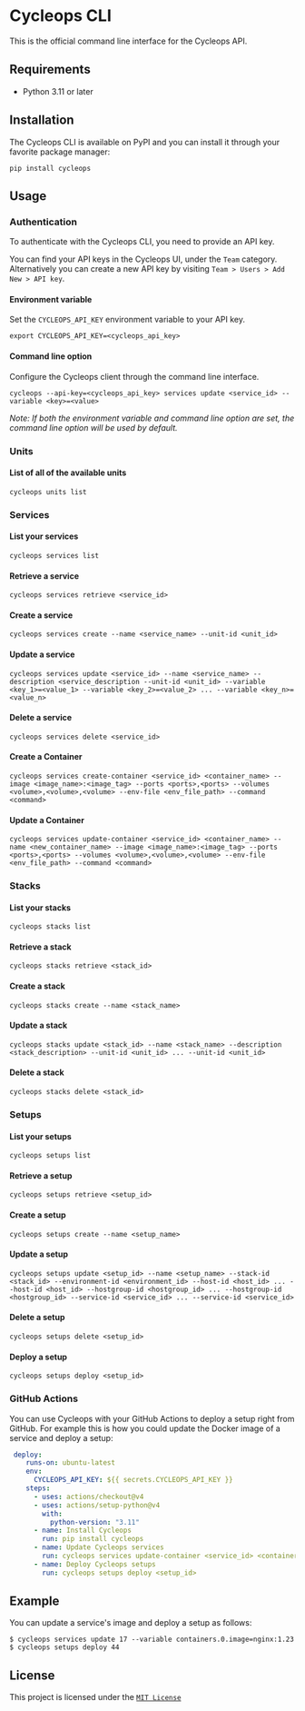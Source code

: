 # Cycleops CLI

This is the official command line interface for the Cycleops API.

## Requirements

* Python 3.11 or later

## Installation

The Cycleops CLI is available on PyPI and you can install it through your favorite package manager:

```console
pip install cycleops
```

## Usage

### Authentication

To authenticate with the Cycleops CLI, you need to provide an API key.

You can find your API keys in the Cycleops UI, under the `Team` category. Alternatively you can create a new API key by visiting `Team > Users > Add New > API key`.

#### Environment variable

Set the `CYCLEOPS_API_KEY` environment variable to your API key.

```console
export CYCLEOPS_API_KEY=<cycleops_api_key>
```

#### Command line option

Configure the Cycleops client through the command line interface.

```console
cycleops --api-key=<cycleops_api_key> services update <service_id> --variable <key>=<value>
```

*Note: If both the environment variable and command line option are set, the command line option will be used by default.*

### Units

#### List of all of the available units

```
cycleops units list
```

### Services

#### List your services

```
cycleops services list
```

#### Retrieve a service

```
cycleops services retrieve <service_id>
```

#### Create a service

```
cycleops services create --name <service_name> --unit-id <unit_id>
```

#### Update a service

```
cycleops services update <service_id> --name <service_name> --description <service_description --unit-id <unit_id> --variable <key_1>=<value_1> --variable <key_2>=<value_2> ... --variable <key_n>=<value_n>
```

#### Delete a service

```
cycleops services delete <service_id>
```

#### Create a Container

```
cycleops services create-container <service_id> <container_name> --image <image_name>:<image_tag> --ports <ports>,<ports> --volumes <volume>,<volume>,<volume> --env-file <env_file_path> --command <command>
```

#### Update a Container

```
cycleops services update-container <service_id> <container_name> --name <new_container_name> --image <image_name>:<image_tag> --ports <ports>,<ports> --volumes <volume>,<volume>,<volume> --env-file <env_file_path> --command <command>
```

### Stacks

#### List your stacks

```
cycleops stacks list
```

#### Retrieve a stack

```
cycleops stacks retrieve <stack_id>
```

#### Create a stack

```
cycleops stacks create --name <stack_name>
```

#### Update a stack

```
cycleops stacks update <stack_id> --name <stack_name> --description <stack_description> --unit-id <unit_id> ... --unit-id <unit_id>
```

#### Delete a stack

```
cycleops stacks delete <stack_id>
```

### Setups

#### List your setups

```
cycleops setups list
```

#### Retrieve a setup

```
cycleops setups retrieve <setup_id>
```

#### Create a setup

```
cycleops setups create --name <setup_name>
```

#### Update a setup

```
cycleops setups update <setup_id> --name <setup_name> --stack-id <stack_id> --environment-id <environment_id> --host-id <host_id> ... --host-id <host_id> --hostgroup-id <hostgroup_id> ... --hostgroup-id <hostgroup_id> --service-id <service_id> ... --service-id <service_id>
```

#### Delete a setup

```
cycleops setups delete <setup_id>
```

#### Deploy a setup

```
cycleops setups deploy <setup_id>
```

### GitHub Actions

You can use Cycleops with your GitHub Actions to deploy a setup right from GitHub. For example this is how you could update the Docker image of a service and deploy a setup:

```yml
 deploy:
    runs-on: ubuntu-latest
    env:
      CYCLEOPS_API_KEY: ${{ secrets.CYCLEOPS_API_KEY }}
    steps:
      - uses: actions/checkout@v4
      - uses: actions/setup-python@v4
        with:
          python-version: "3.11"
      - name: Install Cycleops
        run: pip install cycleops
      - name: Update Cycleops services
        run: cycleops services update-container <service_id> <container_name> --image <image_name>:<image_tag>
      - name: Deploy Cycleops setups
        run: cycleops setups deploy <setup_id>
```

## Example

You can update a service's image and deploy a setup as follows:

```console
$ cycleops services update 17 --variable containers.0.image=nginx:1.23
$ cycleops setups deploy 44
```

## License

This project is licensed under the [`MIT License`](LICENSE)

